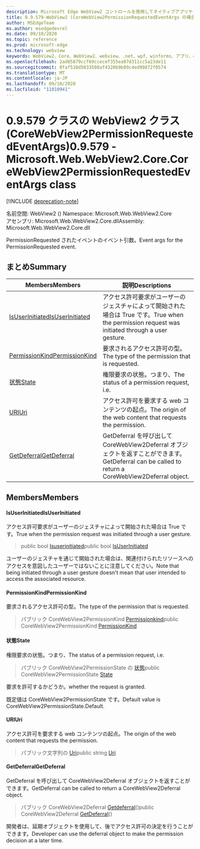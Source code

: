 ```yaml
---
description: Microsoft Edge WebView2 コントロールを使用してネイティブアプリケーションに web 技術 (HTML、CSS、JavaScript) を埋め込む
title: 0.9.579-WebView2 (CoreWebView2PermissionRequestedEventArgs の場合)
author: MSEdgeTeam
ms.author: msedgedevrel
ms.date: 09/10/2020
ms.topic: reference
ms.prod: microsoft-edge
ms.technology: webview
keywords: WebView2、Core、WebView2、webview、.net、wpf、winforms、アプリ、edge、CoreWebView2、CoreWebView2Controller、browser control、edge html、Microsoft の WebView2。 CoreWebView2PermissionRequestedEventArgs。
ms.openlocfilehash: 2ad85879ccf69ccecef355ea07d311cc5a23de11
ms.sourcegitcommit: 0faf538d5033508af4320b9b89c4ed99872f0574
ms.translationtype: MT
ms.contentlocale: ja-JP
ms.lasthandoff: 09/10/2020
ms.locfileid: "11010941"
---
```

# <span data-ttu-id="5137a-104">0.9.579 クラスの WebView2 クラス (CoreWebView2PermissionRequestedEventArgs)</span><span class="sxs-lookup"><span data-stu-id="5137a-104">0.9.579 - Microsoft.Web.WebView2.Core.CoreWebView2PermissionRequestedEventArgs class</span></span> 

[!INCLUDE [deprecation-note](../../includes/deprecation-note.md)]

<span data-ttu-id="5137a-105">名前空間: WebView2 () </span><span class="sxs-lookup"><span data-stu-id="5137a-105">Namespace: Microsoft.Web.WebView2.Core</span></span>\
<span data-ttu-id="5137a-106">アセンブリ: Microsoft.Web.WebView2.Core.dll</span><span class="sxs-lookup"><span data-stu-id="5137a-106">Assembly: Microsoft.Web.WebView2.Core.dll</span></span>

<span data-ttu-id="5137a-107">PermissionRequested されたイベントのイベント引数。</span><span class="sxs-lookup"><span data-stu-id="5137a-107">Event args for the PermissionRequested event.</span></span>

## <span data-ttu-id="5137a-108">まとめ</span><span class="sxs-lookup"><span data-stu-id="5137a-108">Summary</span></span>

 <span data-ttu-id="5137a-109">Members</span><span class="sxs-lookup"><span data-stu-id="5137a-109">Members</span></span>                        | <span data-ttu-id="5137a-110">説明</span><span class="sxs-lookup"><span data-stu-id="5137a-110">Descriptions</span></span>
--------------------------------|---------------------------------------------
[<span data-ttu-id="5137a-111">IsUserInitiated</span><span class="sxs-lookup"><span data-stu-id="5137a-111">IsUserInitiated</span></span>](#isuserinitiated) | <span data-ttu-id="5137a-112">アクセス許可要求がユーザーのジェスチャによって開始された場合は True です。</span><span class="sxs-lookup"><span data-stu-id="5137a-112">True when the permission request was initiated through a user gesture.</span></span>
[<span data-ttu-id="5137a-113">PermissionKind</span><span class="sxs-lookup"><span data-stu-id="5137a-113">PermissionKind</span></span>](#permissionkind) | <span data-ttu-id="5137a-114">要求されるアクセス許可の型。</span><span class="sxs-lookup"><span data-stu-id="5137a-114">The type of the permission that is requested.</span></span>
[<span data-ttu-id="5137a-115">状態</span><span class="sxs-lookup"><span data-stu-id="5137a-115">State</span></span>](#state) | <span data-ttu-id="5137a-116">権限要求の状態。つまり、</span><span class="sxs-lookup"><span data-stu-id="5137a-116">The status of a permission request, i.e.</span></span>
[<span data-ttu-id="5137a-117">URI</span><span class="sxs-lookup"><span data-stu-id="5137a-117">Uri</span></span>](#uri) | <span data-ttu-id="5137a-118">アクセス許可を要求する web コンテンツの起点。</span><span class="sxs-lookup"><span data-stu-id="5137a-118">The origin of the web content that requests the permission.</span></span>
[<span data-ttu-id="5137a-119">GetDeferral</span><span class="sxs-lookup"><span data-stu-id="5137a-119">GetDeferral</span></span>](#getdeferral) | <span data-ttu-id="5137a-120">GetDeferral を呼び出して CoreWebView2Deferral オブジェクトを返すことができます。</span><span class="sxs-lookup"><span data-stu-id="5137a-120">GetDeferral can be called to return a CoreWebView2Deferral object.</span></span>

## <span data-ttu-id="5137a-121">Members</span><span class="sxs-lookup"><span data-stu-id="5137a-121">Members</span></span>

#### <span data-ttu-id="5137a-122">IsUserInitiated</span><span class="sxs-lookup"><span data-stu-id="5137a-122">IsUserInitiated</span></span> 

<span data-ttu-id="5137a-123">アクセス許可要求がユーザーのジェスチャによって開始された場合は True です。</span><span class="sxs-lookup"><span data-stu-id="5137a-123">True when the permission request was initiated through a user gesture.</span></span>

> <span data-ttu-id="5137a-124">public bool [Isuserinitiated](#isuserinitiated)</span><span class="sxs-lookup"><span data-stu-id="5137a-124">public bool [IsUserInitiated](#isuserinitiated)</span></span>

<span data-ttu-id="5137a-125">ユーザーのジェスチャを通じて開始された場合は、関連付けられたリソースへのアクセスを意図したユーザーではないことに注意してください。</span><span class="sxs-lookup"><span data-stu-id="5137a-125">Note that being initiated through a user gesture doesn't mean that user intended to access the associated resource.</span></span>

#### <span data-ttu-id="5137a-126">PermissionKind</span><span class="sxs-lookup"><span data-stu-id="5137a-126">PermissionKind</span></span> 

<span data-ttu-id="5137a-127">要求されるアクセス許可の型。</span><span class="sxs-lookup"><span data-stu-id="5137a-127">The type of the permission that is requested.</span></span>

> <span data-ttu-id="5137a-128">パブリック CoreWebView2PermissionKind [Permissionkind](#permissionkind)</span><span class="sxs-lookup"><span data-stu-id="5137a-128">public CoreWebView2PermissionKind [PermissionKind](#permissionkind)</span></span>

#### <span data-ttu-id="5137a-129">状態</span><span class="sxs-lookup"><span data-stu-id="5137a-129">State</span></span> 

<span data-ttu-id="5137a-130">権限要求の状態。つまり、</span><span class="sxs-lookup"><span data-stu-id="5137a-130">The status of a permission request, i.e.</span></span>

> <span data-ttu-id="5137a-131">パブリック CoreWebView2PermissionState の [状態](#state)</span><span class="sxs-lookup"><span data-stu-id="5137a-131">public CoreWebView2PermissionState [State](#state)</span></span>

<span data-ttu-id="5137a-132">要求を許可するかどうか。</span><span class="sxs-lookup"><span data-stu-id="5137a-132">whether the request is granted.</span></span>

<span data-ttu-id="5137a-133">既定値は CoreWebView2PermissionState です。</span><span class="sxs-lookup"><span data-stu-id="5137a-133">Default value is CoreWebView2PermissionState.Default.</span></span>

#### <span data-ttu-id="5137a-134">URI</span><span class="sxs-lookup"><span data-stu-id="5137a-134">Uri</span></span> 

<span data-ttu-id="5137a-135">アクセス許可を要求する web コンテンツの起点。</span><span class="sxs-lookup"><span data-stu-id="5137a-135">The origin of the web content that requests the permission.</span></span>

> <span data-ttu-id="5137a-136">パブリック文字列の [Uri](#uri)</span><span class="sxs-lookup"><span data-stu-id="5137a-136">public string [Uri](#uri)</span></span>

#### <span data-ttu-id="5137a-137">GetDeferral</span><span class="sxs-lookup"><span data-stu-id="5137a-137">GetDeferral</span></span> 

<span data-ttu-id="5137a-138">GetDeferral を呼び出して CoreWebView2Deferral オブジェクトを返すことができます。</span><span class="sxs-lookup"><span data-stu-id="5137a-138">GetDeferral can be called to return a CoreWebView2Deferral object.</span></span>

> <span data-ttu-id="5137a-139">パブリック CoreWebView2Deferral [Getdeferral](#getdeferral)()</span><span class="sxs-lookup"><span data-stu-id="5137a-139">public CoreWebView2Deferral [GetDeferral](#getdeferral)()</span></span>

<span data-ttu-id="5137a-140">開発者は、延期オブジェクトを使用して、後でアクセス許可の決定を行うことができます。</span><span class="sxs-lookup"><span data-stu-id="5137a-140">Developer can use the deferral object to make the permission decision at a later time.</span></span>

